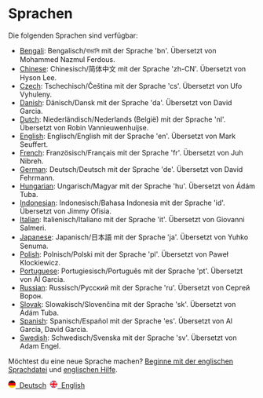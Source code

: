 Sprachen
========

Die folgenden Sprachen sind verfügbar:

* [Bengali](https://github.com/datenstrom/yellow-extensions/tree/master/languages/bengali): Bengalisch/বাঙালি mit der Sprache 'bn'. Übersetzt von Mohammed Nazmul Ferdous.
* [Chinese](https://github.com/datenstrom/yellow-extensions/tree/master/languages/chinese): Chinesisch/简体中文 mit der Sprache 'zh-CN'. Übersetzt von Hyson Lee.
* [Czech](https://github.com/datenstrom/yellow-extensions/tree/master/languages/czech): Tschechisch/Čeština mit der Sprache 'cs'. Übersetzt von Ufo Vyhuleny.
* [Danish](https://github.com/datenstrom/yellow-extensions/tree/master/languages/danish): Dänisch/Dansk mit der Sprache 'da'. Übersetzt von David Garcia.
* [Dutch](https://github.com/datenstrom/yellow-extensions/tree/master/languages/dutch): Niederländisch/Nederlands (België) mit der Sprache 'nl'. Übersetzt von Robin Vannieuwenhuijse.
* [English](https://github.com/datenstrom/yellow-extensions/tree/master/languages/english): Englisch/English mit der Sprache 'en'. Übersetzt von Mark Seuffert.
* [French](https://github.com/datenstrom/yellow-extensions/tree/master/languages/french): Französisch/Français mit der Sprache 'fr'. Übersetzt von Juh Nibreh.
* [German](https://github.com/datenstrom/yellow-extensions/tree/master/languages/german): Deutsch/Deutsch mit der Sprache 'de'. Übersetzt von David Fehrmann.
* [Hungarian](https://github.com/datenstrom/yellow-extensions/tree/master/languages/hungarian): Ungarisch/Magyar mit der Sprache 'hu'. Übersetzt von Ádám Tuba.
* [Indonesian](https://github.com/datenstrom/yellow-extensions/tree/master/languages/indonesian): Indonesisch/Bahasa Indonesia mit der Sprache 'id'. Übersetzt von Jimmy Ofisia.
* [Italian](https://github.com/datenstrom/yellow-extensions/tree/master/languages/italian): Italienisch/Italiano mit der Sprache 'it'. Übersetzt von Giovanni Salmeri.
* [Japanese](https://github.com/datenstrom/yellow-extensions/tree/master/languages/japanese): Japanisch/日本語 mit der Sprache 'ja'. Übersetzt von Yuhko Senuma.
* [Polish](https://github.com/datenstrom/yellow-extensions/tree/master/languages/polish): Polnisch/Polski mit der Sprache 'pl'. Übersetzt von Paweł Klockiewicz.
* [Portuguese](https://github.com/datenstrom/yellow-extensions/tree/master/languages/portuguese): Portugiesisch/Português mit der Sprache 'pt'. Übersetzt von Al Garcia.
* [Russian](https://github.com/datenstrom/yellow-extensions/tree/master/languages/russian): Russisch/Русский mit der Sprache 'ru'. Übersetzt von Сергей Ворон.
* [Slovak](https://github.com/datenstrom/yellow-extensions/tree/master/languages/slovak): Slowakisch/Slovenčina mit der Sprache 'sk'. Übersetzt von Ádám Tuba.
* [Spanish](https://github.com/datenstrom/yellow-extensions/tree/master/languages/spanish): Spanisch/Español mit der Sprache 'es'. Übersetzt von Al Garcia, David Garcia.
* [Swedish](https://github.com/datenstrom/yellow-extensions/tree/master/languages/swedish): Schwedisch/Svenska mit der Sprache 'sv'. Übersetzt von Adam Engel.

Möchtest du eine neue Sprache machen? [Beginne mit der englischen Sprachdatei](https://github.com/datenstrom/yellow-extensions/blob/master/languages/english/english-language.txt) und [englischen Hilfe](https://github.com/datenstrom/yellow-extensions/tree/master/features/help/README-de.md).

<p>
<a href="README-de.md"><img src="https://raw.githubusercontent.com/datenstrom/yellow-extensions/master/features/help/language-de.png" width="15" height="15" alt="Deutsch">&nbsp; Deutsch</a>&nbsp;
<a href="README.md"><img src="https://raw.githubusercontent.com/datenstrom/yellow-extensions/master/features/help/language-en.png" width="15" height="15" alt="English">&nbsp; English</a>&nbsp;
</p>
